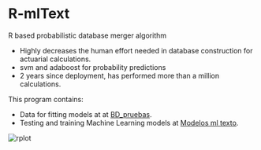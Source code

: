 # R-mlText
R based probabilistic database merger algorithm

* Highly decreases the human effort needed in database construction for actuarial calculations.
* svm and adaboost for probability predictions
* 2 years since deployment, has performed more than a million calculations.

This program contains:

* Data for fitting models at at [BD_pruebas](https://github.com/rvaldez1986/R-mlText/tree/master/BD_pruebas).
* Testing and training Machine Learning models at [Modelos ml texto](https://github.com/rvaldez1986/R-mlText/tree/master/Modelos%20ml%20texto).



![rplot](https://user-images.githubusercontent.com/19597283/52574030-62d0ed00-2de9-11e9-9e8f-c6168a33984c.png)

